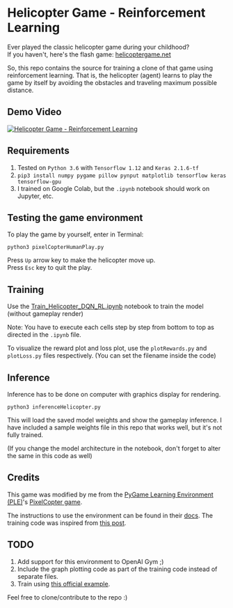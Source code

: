 # Helicopter Game - Reinforcement Learning

Ever played the classic helicopter game during your childhood?  
If you haven't, here's the flash game: [helicoptergame.net](https://www.helicoptergame.net/)

So, this repo contains the source for training a clone of that game using reinforcement learning. That is, the helicopter (agent) learns to play the game by itself by avoiding the obstacles and traveling maximum possible distance.

## Demo Video

[![Helicopter Game - Reinforcement Learning](https://j.gifs.com/mORJnO.gif)](https://www.youtube.com/watch?v=A73qsxWH3mY)

## Requirements

1. Tested on `Python 3.6` with `Tensorflow 1.12` and `Keras 2.1.6-tf`
2. `pip3 install numpy pygame pillow pynput matplotlib tensorflow keras tensorflow-gpu`
3. I trained on Google Colab, but the `.ipynb` notebook should work on Jupyter, etc.

## Testing the game environment

To play the game by yourself, enter in Terminal:
```
python3 pixelCopterHumanPlay.py
```

Press `Up` arrow key to make the helicopter move up.  
Press `Esc` key to quit the play.

## Training

Use the [Train_Helicopter_DQN_RL.ipynb](Train_Helicopter_DQN_RL.ipynb) notebook to train the model (without gameplay render)

Note: You have to execute each cells step by step from bottom to top as directed in the `.ipynb` file.

To visualize the reward plot and loss plot, use the `plotRewards.py` and `plotLoss.py` files respectively. (You can set the filename inside the code)

## Inference

Inference has to be done on computer with graphics display for rendering.

```
python3 inferenceHelicopter.py
```

This will load the saved model weights and show the gameplay inference. I have included a sample weights file in this repo that works well, but it's not fully trained.

(If you change the model architecture in the notebook, don't forget to alter the same in this code as well)

## Credits

This game was modified by me from the [PyGame Learning Environment (PLE)](https://github.com/ntasfi/PyGame-Learning-Environment)'s [PixelCopter game](https://pygame-learning-environment.readthedocs.io/en/latest/user/games/pixelcopter.html).

The instructions to use the environment can be found in their [docs](https://pygame-learning-environment.readthedocs.io/en/latest/). The training code was inspired from [this post](https://towardsdatascience.com/reinforcement-learning-w-keras-openai-dqns-1eed3a5338c).

## TODO

1. Add support for this environment to OpenAI Gym ;)
2. Include the graph plotting code as part of the training code instead of separate files.
3. Train using [this official example](https://github.com/ntasfi/PyGame-Learning-Environment/blob/master/examples/keras_nonvis.py).

Feel free to clone/contribute to the repo :)
